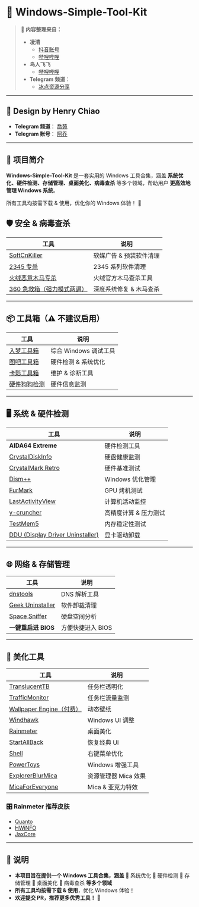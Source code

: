 # 🚀 Windows-Simple-Tool-Kit  

> **📌 内容整理来自：**  
> - **凌清**  
>   - [抖音账号](https://m.douyin.com/share/user/MS4wLjABAAAAF4h2qs-kUzSJ0q5WVQgEXoyU8ybMzVm34n6S0-GAlGat3PSbKzCNtM5c99FCUJ1-)  
>   - [哔哩哔哩](https://space.bilibili.com/107041356)  
> - **鸟人飞飞**  
>   - [哔哩哔哩](https://space.bilibili.com/956530?&unique_k=2333)  
> - **Telegram 频道**：
>   - [冰点资源分享 ](https://t.me/ZGQincLiqun/3319)  

---

## 🎨 **Design by Henry Chiao**  
- **Telegram 频道**： [喬苑](https://t.me/Qiao_blog)  
- **Telegram 账号**： [阿乔](https://t.me/Hemry_Chiao)  

---

## 📌 **项目简介**
**Windows-Simple-Tool-Kit** 是一套实用的 Windows 工具合集，涵盖 **系统优化、硬件检测、存储管理、桌面美化、病毒查杀** 等多个领域，帮助用户 **更高效地管理 Windows 系统**。  

所有工具均按需下载 & 使用，优化你的 Windows 体验！ 🚀  


## 🛡️ 安全 & 病毒查杀
| 工具 | 说明 |
|------|------|
| [SoftCnKiller](https://free.lanzoui.com/b0cpu1guf) | 软媒广告 & 预装软件清理 |
| [2345 专杀](https://free.lanzoub.com/inTQL0v56jwj) | 2345 系列软件清理 |
| [火绒恶意木马专杀](https://bbs.huorong.cn/thread-18575-1-1.html) | 火绒官方木马查杀工具 |
| [360 急救箱（强力模式两遍）](https://weishi.360.cn/jijiuxiang) | 深度系统修复 & 木马查杀 |

---

## 📦 工具箱（⚠️ 不建议启用）
| 工具 | 说明 |
|------|------|
| [入梦工具箱](https://rmsys.top/RMTool.html) | 综合 Windows 调试工具 |
| [图吧工具箱](http://www.tbtool.cn/) | 硬件检测 & 系统优化 |
| [卡影工具箱](http://www.kbtool.cn/) | 维护 & 诊断工具 |
| [硬件狗狗检测](http://yjgg.mydrivers.com/) | 硬件信息监测 |

---

## 🖥️ 系统 & 硬件检测
| 工具 | 说明 |
|------|------|
| **AIDA64 Extreme** | 硬件检测工具 |
| [CrystalDiskInfo](https://crystalmark.info/en/software/crystaldiskinfo/) | 硬盘健康监测 |
| [CrystalMark Retro](https://crystalmark.info/en/download/#google_vignette) | 硬件基准测试 |
| [Dism++](https://github.com/Chuyu-Team/Dism-Multi-language/releases) | Windows 优化管理 |
| [FurMark](https://geeks3d.com/furmark/) | GPU 烤机测试 |
| [LastActivityView](https://www.nirsoft.net/utils/computer_activity_view.html) | 计算机活动监控 |
| [y-cruncher](http://numberworld.org/y-cruncher/) | 高精度计算 & 压力测试 |
| [TestMem5](https://github.com/CoolCmd/TestMem5/releases) | 内存稳定性测试 |
| [DDU (Display Driver Uninstaller)](https://www.wagnardsoft.com/) | 显卡驱动卸载 |

---

## 🌐 网络 & 存储管理
| 工具 | 说明 |
|------|------|
| [dnstools](https://github.com/Kukaina/dnstools) | DNS 解析工具 |
| [Geek Uninstaller](https://geekuninstaller.com/) | 软件卸载清理 |
| [Space Sniffer](http://www.uderzo.it/main_products/space_sniffer/index.html) | 硬盘空间分析 |
| **一键重启进 BIOS** | 方便快捷进入 BIOS |

---

## 🎨 美化工具
| 工具 | 说明 |
|------|------|
| [TranslucentTB](https://www.translucenttb.com/) | 任务栏透明化 |
| [TrafficMonitor](https://github.com/zhongyang219/TrafficMonitor) | 任务栏流量监测 |
| [Wallpaper Engine（付费）](https://store.steampowered.com/app/431960/Wallpaper_Engine/) | 动态壁纸 |
| [Windhawk](https://windhawk.net/) | Windows UI 调整 |
| [Rainmeter](https://www.rainmeter.net/) | 桌面美化 |
| [StartAllBack](https://www.ghxi.com/startallback.html) | 恢复经典 UI |
| [Shell](https://nilesoft.org/download) | 右键菜单优化 |
| [PowerToys](https://github.com/microsoft/PowerToys) | Windows 增强工具 |
| [ExplorerBlurMica](https://github.com/Maplespe/ExplorerBlurMica) | 资源管理器 Mica 效果 |
| [MicaForEveryone](https://github.com/MicaForEveryone/MicaForEveryone) | Mica & 亚克力特效 |

### 🎛️ **Rainmeter 推荐皮肤**
- [Quanto](https://github.com/SteveHsuDrawing/quanto/)  
- [HWiNFO](https://www.hwinfo.com/download/)  
- [JaxCore](https://jaxcore.app/)  

---

## 📌 说明
- **本项目旨在提供一个 Windows 工具合集，涵盖** 🔹 系统优化 🔹 硬件检测 🔹 存储管理 🔹 桌面美化 🔹 病毒查杀 **等多个领域**  
- **所有工具均按需下载 & 使用**，优化 Windows 体验！  
- **欢迎提交 PR，推荐更多优秀工具！** 🚀  
